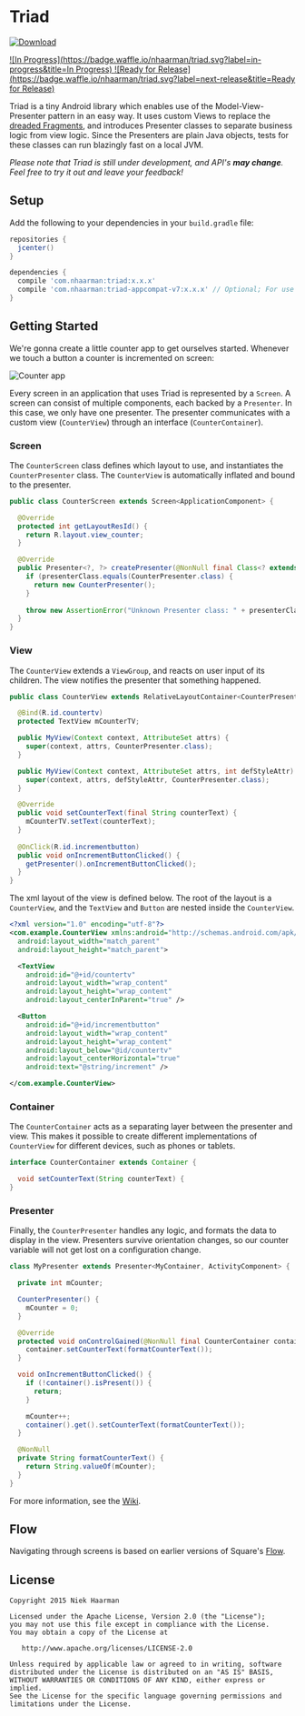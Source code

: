Triad
=====
[ ![Download](https://api.bintray.com/packages/nhaarman/maven/Triad/images/download.svg) ](https://bintray.com/nhaarman/maven/Triad/_latestVersion)

[ ![In Progress](https://badge.waffle.io/nhaarman/triad.svg?label=in-progress&title=In Progress) ](http://waffle.io/nhaarman/triad)
[ ![Ready for Release](https://badge.waffle.io/nhaarman/triad.svg?label=next-release&title=Ready for Release) ](http://waffle.io/nhaarman/triad)

Triad is a tiny Android library which enables use of the Model-View-Presenter pattern in an easy way.
It uses custom Views to replace the [dreaded Fragments](https://corner.squareup.com/2014/10/advocating-against-android-fragments.html), and introduces Presenter classes to separate business logic from view logic.
Since the Presenters are plain Java objects, tests for these classes can run blazingly fast on a local JVM.

_Please note that Triad is still under development, and API's **may change**. Feel free to try it out and leave your feedback!_

## Setup

Add the following to your dependencies in your `build.gradle` file:

```groovy
repositories {
  jcenter()
}

dependencies {
  compile 'com.nhaarman:triad:x.x.x'
  compile 'com.nhaarman:triad-appcompat-v7:x.x.x' // Optional; For use with appcompat-v7 libraries.
}
```

## Getting Started

We're gonna create a little counter app to get ourselves started. Whenever we touch a button a counter is incremented on screen:

![Counter app](https://raw.githubusercontent.com/nhaarman/Triad/master/art/counter.png)

Every screen in an application that uses Triad is represented by a `Screen`. A screen can consist of multiple components, each backed by a `Presenter`. In this case, we only have one presenter. The presenter communicates with a custom view (`CounterView`) through an interface (`CounterContainer`).

### Screen

The `CounterScreen` class defines which layout to use, and instantiates the `CounterPresenter` class. The `CounterView` is automatically inflated and bound to the presenter.

```java
public class CounterScreen extends Screen<ApplicationComponent> {

  @Override
  protected int getLayoutResId() {
    return R.layout.view_counter;
  }

  @Override
  public Presenter<?, ?> createPresenter(@NonNull final Class<? extends Presenter<?,?>> presenterClass) {
    if (presenterClass.equals(CounterPresenter.class) {
      return new CounterPresenter();
    }
    
    throw new AssertionError("Unknown Presenter class: " + presenterClass);
  }
}
```
### View

The `CounterView` extends a `ViewGroup`, and reacts on user input of its children. The view notifies the presenter that something happened.

```java
public class CounterView extends RelativeLayoutContainer<CounterPresenter, ActivityComponent> implements CounterContainer {

  @Bind(R.id.countertv)
  protected TextView mCounterTV;

  public MyView(Context context, AttributeSet attrs) {
    super(context, attrs, CounterPresenter.class);
  }

  public MyView(Context context, AttributeSet attrs, int defStyleAttr) {
    super(context, attrs, defStyleAttr, CounterPresenter.class);
  }

  @Override
  public void setCounterText(final String counterText) {
    mCounterTV.setText(counterText);
  }
  
  @OnClick(R.id.incrementbutton)
  public void onIncrementButtonClicked() {
    getPresenter().onIncrementButtonClicked();
  }
}
```

The xml layout of the view is defined below. The root of the layout is a `CounterView`, and the `TextView` and `Button` are nested inside the `CounterView`.

```xml
<?xml version="1.0" encoding="utf-8"?>
<com.example.CounterView xmlns:android="http://schemas.android.com/apk/res/android"
  android:layout_width="match_parent"
  android:layout_height="match_parent">

  <TextView
    android:id="@+id/countertv"
    android:layout_width="wrap_content"
    android:layout_height="wrap_content"
    android:layout_centerInParent="true" />

  <Button
    android:id="@+id/incrementbutton"
    android:layout_width="wrap_content"
    android:layout_height="wrap_content"
    android:layout_below="@id/countertv"
    android:layout_centerHorizontal="true"
    android:text="@string/increment" />

</com.example.CounterView>
```

### Container

The `CounterContainer` acts as a separating layer between the presenter and view. This makes it possible to create different implementations of `CounterView` for different devices, such as phones or tablets.

```java
interface CounterContainer extends Container {

  void setCounterText(String counterText) {
}
```

### Presenter

Finally, the `CounterPresenter` handles any logic, and formats the data to display in the view. Presenters survive orientation changes, so our counter variable will not get lost on a configuration change.

```java
class MyPresenter extends Presenter<MyContainer, ActivityComponent> {

  private int mCounter;

  CounterPresenter() {
    mCounter = 0;
  }

  @Override
  protected void onControlGained(@NonNull final CounterContainer container, @NonNull final ActivityComponent activityComponent) {
    container.setCounterText(formatCounterText());
  }

  void onIncrementButtonClicked() {
    if (!container().isPresent()) {
      return;
    }

    mCounter++;
    container().get().setCounterText(formatCounterText());
  }

  @NonNull
  private String formatCounterText() {
    return String.valueOf(mCounter);
  }
}
```

For more information, see the [Wiki](https://github.com/nhaarman/Triad/wiki).

## Flow
Navigating through screens is based on earlier versions of Square's [Flow](https://github.com/square/flow).

## License

    Copyright 2015 Niek Haarman

    Licensed under the Apache License, Version 2.0 (the "License");
    you may not use this file except in compliance with the License.
    You may obtain a copy of the License at

       http://www.apache.org/licenses/LICENSE-2.0

    Unless required by applicable law or agreed to in writing, software
    distributed under the License is distributed on an "AS IS" BASIS,
    WITHOUT WARRANTIES OR CONDITIONS OF ANY KIND, either express or implied.
    See the License for the specific language governing permissions and
    limitations under the License.
